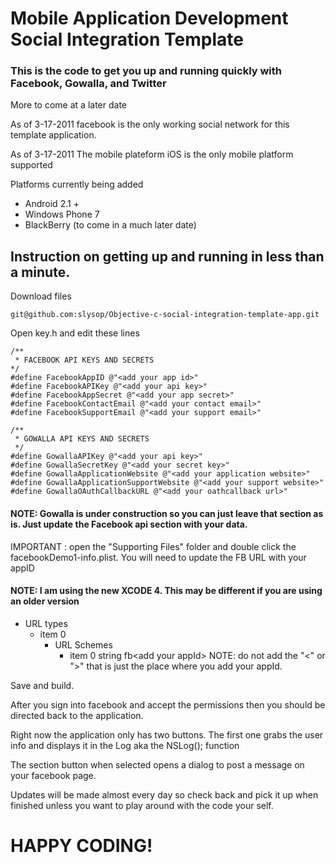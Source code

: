 # Mobile Application Development Social Integration Template
### This is the code to get you up and running quickly with Facebook, Gowalla, and Twitter

More to come at a later date

As of 3-17-2011 facebook is the only working social network for this template application.

As of 3-17-2011 The mobile plateform iOS is the only mobile platform supported

Platforms currently being added

*	Android 2.1 +
*	Windows Phone 7
*	BlackBerry (to come in a much later date) 

## Instruction on getting up and running in less than a minute.

Download files

	git@github.com:slysop/Objective-c-social-integration-template-app.git

Open key.h and edit these lines

	/**
	 * FACEBOOK API KEYS AND SECRETS
	*/
	#define FacebookAppID @"<add your app id>"
	#define FacebookAPIKey @"<add your api key>"
	#define FacebookAppSecret @"<add your app secret>"
	#define FacebookContactEmail @"<add your contact email>"
	#define FacebookSupportEmail @"<add your support email>"

	/**
	 * GOWALLA API KEYS AND SECRETS
	 */
	#define GowallaAPIKey @"<add your api key>"
	#define GowallaSecretKey @"<add your secret key>"
	#define GowallaApplicationWebsite @"<add your application website>"
	#define GowallaApplicationSupportWebsite @"<add your support website>"
	#define GowallaOAuthCallbackURL @"<add your oathcallback url>"

#### NOTE: Gowalla is under construction so you can just leave that section as is. Just update the Facebook api section with your data.

IMPORTANT : open the "Supporting Files" folder and double click the facebookDemo1-info.plist.
You will need to update the FB URL with your appID

#### NOTE: I am using the new XCODE 4. This may be different if you are using an older version

*	URL types
	*	item 0
		*	URL Schemes
			*	item 0	string fb\<add your appId\>
NOTE: do not add the "<" or ">" that is just the place where you add your appId.

Save and build. 

After you sign into facebook and accept the permissions then you should be directed back to the application.

Right now the application only has two buttons. The first one grabs the user info and displays it in the Log aka the NSLog(); function

The section button when selected opens a dialog to post a message on your facebook page.

Updates will be made almost every day so check back and pick it up when finished unless you want to play around with the code your self.

# HAPPY CODING!